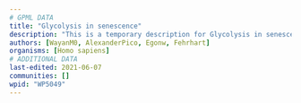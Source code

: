 ```yaml
---
# GPML DATA
title: "Glycolysis in senescence"
description: "This is a temporary description for Glycolysis in senescence"
authors: [WayanM0, AlexanderPico, Egonw, Fehrhart]
organisms: [Homo sapiens]
# ADDITIONAL DATA
last-edited: 2021-06-07
communities: []
wpid: "WP5049"
---
```

